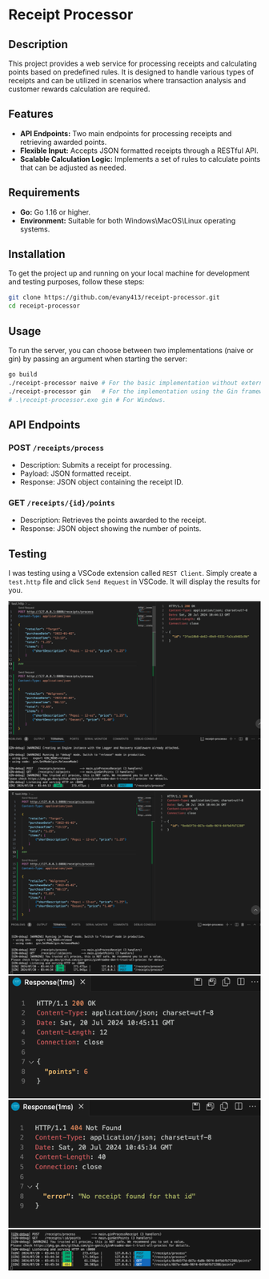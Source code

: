 # Receipt Processor

## Description

This project provides a web service for processing receipts and calculating points based on predefined rules. It is designed to handle various types of receipts and can be utilized in scenarios where transaction analysis and customer rewards calculation are required.

## Features

- **API Endpoints:** Two main endpoints for processing receipts and retrieving awarded points.
- **Flexible Input:** Accepts JSON formatted receipts through a RESTful API.
- **Scalable Calculation Logic:** Implements a set of rules to calculate points that can be adjusted as needed.

## Requirements

- **Go:** Go 1.16 or higher.
- **Environment:** Suitable for both Windows\MacOS\Linux operating systems.

## Installation

To get the project up and running on your local machine for development and testing purposes, follow these steps:

```bash
git clone https://github.com/evany413/receipt-processor.git
cd receipt-processor
```

## Usage

To run the server, you can choose between two implementations (naive or gin) by passing an argument when starting the server:

```bash
go build
./receipt-processor naive # For the basic implementation without external frameworks.
./receipt-processor gin   # For the implementation using the Gin framework.
# .\receipt-processor.exe gin # For Windows.
```

## API Endpoints

### POST `/receipts/process`

- Description: Submits a receipt for processing.
- Payload: JSON formatted receipt.
- Response: JSON object containing the receipt ID.

### GET `/receipts/{id}/points`

- Description: Retrieves the points awarded to the receipt.
- Response: JSON object showing the number of points.

## Testing

I was testing using a VSCode extension called `REST Client`. Simply create a `test.http` file and click `Send Request` in VSCode. It will display the results for you.

![POST 1](img/result1.png)
![POST 2](img/result2.png)
![GET 1](img/result3.png)
![GET 2](img/result4.png)
![Result](img/result5.png)
